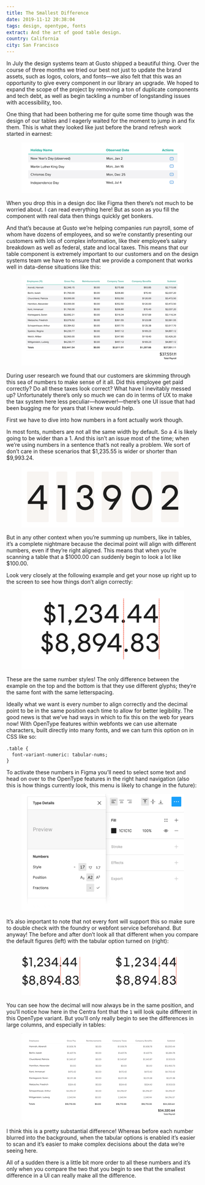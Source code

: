 ```yaml
---
title: The Smallest Difference
date: 2019-11-12 20:38:04
tags: design, opentype, fonts
extract: And the art of good table design.
country: California
city: San Francisco 
---
```


In July the design systems team at Gusto shipped a beautiful thing. Over the course of three months we tried our best not just to update the brand assets, such as logos, colors, and fonts—we also felt that this was an opportunity to give every component in our library an upgrade. We hoped to expand the scope of the project by removing a ton of duplicate components and tech debt, as well as begin tackling a number of longstanding issues with accessibility, too.

One thing that had been bothering me for quite some time though was the design of our tables and I eagerly waited for the moment to jump in and fix them. This is what they looked like just before the brand refresh work started in earnest:

<div class="m-wrapper--full">
  <figure class="m-wrapper--unpadded">
    <img class="chrome-shadow" alt="The table component in the Gusto component library" src="../uploads/table.jpg" loading="lazy" />
  </figure>
</div>

When you drop this in a design doc like Figma then there’s not much to be worried about. I can read everything here! But as soon as you fill the component with real data then things quickly get bonkers. 

And that’s because at Gusto we’re helping companies run payroll, some of whom have dozens of employees, and so we’re constantly presenting our customers with lots of complex information, like their employee’s salary breakdown as well as federal, state and local taxes. This means that our table component is extremely important to our customers and on the design systems team we have to ensure that we provide a component that works well in data-dense situations like this:

<div class="m-wrapper--full">
  <figure class="m-wrapper--unpadded">
    <img class="chrome-shadow" alt="The table component with a lot of data" src="../uploads/gusto-table-big.jpg" loading="lazy" />
  </figure>
</div>

During user research we found that our customers are skimming through this sea of numbers to make sense of it all. Did this employee get paid correctly? Do all these taxes look correct? What have I inevitably messed up? Unfortunately there’s only so much we can do in terms of UX to make the tax system here less peculiar—however!—there’s one UI issue that had been bugging me for years that I knew would help. 

First we have to dive into how numbers in a font actually work though.

In most fonts, numbers are not all the same width by default. So a 4 is likely going to be wider than a 1. And this isn’t an issue most of the time; when we’re using numbers in a sentence that’s not really a problem. We sort of don’t care in these scenarios that $1,235.55 is wider or shorter than $9,993.24.

<figure>
  <img class="chrome-shadow" alt="An example showing how each number is a different size" src="../uploads/number-widths.png" loading="lazy" />
</figure>

But in any other context when you’re summing up numbers, like in tables, it’s a complete nightmare because the decimal point will align with different numbers, even if they’re right aligned. This means that when you’re scanning a table that a $1000.00 can suddenly begin to look a lot like $100.00.

Look very closely at the following example and get your nose up right up to the screen to see how things don’t align correctly:

<figure>
  <img class="chrome-shadow" alt="Showing how decimals don’t align properly with numbers of different sizes" src="../uploads/decimals.jpg" loading="lazy" />
</figure>

These are the same number styles! The only difference between the example on the top and the bottom is that they use different glyphs; they’re the same font with the same letterspacing.

Ideally what we want is every number to align correctly and the decimal point to be in the same position each time to allow for better legibility. The good news is that we’ve had ways in which to fix this on the web for years now! With OpenType features within webfonts we can use alternate characters, built directly into many fonts, and we can turn this option on in CSS like so:

```
.table {
  font-variant-numeric: tabular-nums;
}
```

To activate these numbers in Figma you’ll need to select some text and head on over to the OpenType features in the right hand navigation (also this is how things currently look, this menu is likely to change in the future): 

<figure>
  <img alt="Figma’s OpenType menu" src="../uploads/figma-opentype-example.jpg" loading="lazy" />
</figure>

It’s also important to note that not every font will support this so make sure to double check with the foundry or webfont service beforehand. But anyway! The before and after don’t look all that different when you compare the default figures (left) with the tabular option turned on (right):

<div class="m-wrapper--full">
  <figure class="m-wrapper--unpadded">
    <img alt="Comparing default and tabular numbers" src="../uploads/figure-comparison.png" loading="lazy" />
  </figure>
</div>

You can see how the decimal will now always be in the same position, and you’ll notice how here in the Centra font that the `1` will look quite different in this OpenType variant. But you’ll only really begin to see the differences in large columns, and especially in tables:

<div class="m-wrapper--full">
  <figure class="m-wrapper--unpadded">
    <img class="chrome-shadow" alt="Switching between tabular and regular numbers" src="../uploads/table-animation.gif" loading="lazy" />
  </figure>
</div>

I think this is a pretty substantial difference! Whereas before each number blurred into the background, when the tabular options is enabled it’s easier to scan and it’s easier to make complex decisions about the data we’re seeing here. 

All of a sudden there is a little bit more order to all these numbers and it’s only when you compare the two that you begin to see that the smallest difference in a UI can really make all the difference.
